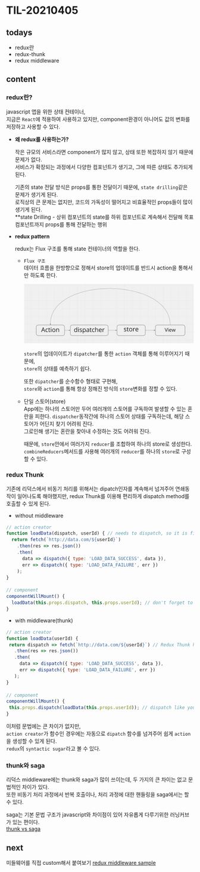 # TIL-20210405

## todays

- redux란
- redux-thunk
- redux middleware

## content

### redux란?

javascript 앱을 위한 상태 컨테이너,  
지금은 `React`에 적용하여 사용하고 있지만, component환경이 아니어도 값의 변화를 저장하고 사용할 수 있다.

- **왜 redux를 사용하는가?**

  작은 규모의 서비스라면 component가 많지 않고, 상태 또한 복잡하지 않기 때문에 문제가 없다.  
  서비스가 확장되는 과정에서 다양한 컴포넌트가 생기고, 그에 따른 상태도 추가되게 된다.

  기존의 state 전달 방식은 props를 통한 전달이기 때문에, `state drilling`같은 문제가 생기게 된다.  
  로직상의 큰 문제는 없지만, 코드의 가독성이 떨어지고 비효율적인 props들이 많이 생기게 된다.  
  \*\*state Drilling - 상위 컴포넌트의 state를 하위 컴포넌트로 계속해서 전달해 목표 컴포넌트까지 props를 통해 전달하는 행위

- **redux pattern**

  redux는 Flux 구조를 통해 state 컨테이너의 역할을 한다.

  - `Flux 구조`  
    데이터 흐름을 한방향으로 정해서 store의 업데이트를 반드시 action을 통해서만 하도록 한다.

    ![210405](../src/TIL/210405/1.png)

    `store`의 업데이이트가 `dipatcher`를 통한 `action` 객체를 통해 이루어지기 때문에,  
    `store`의 상태를 예측하기 쉽다.

    또한 `dipatcher`를 순수함수 형태로 구현해,  
    `store`와 `action`를 통해 항상 정해진 방식의 `store`변화를 정할 수 있다.

  - 단일 스토어(store)  
    App에는 하나의 스토어만 두어 여러개의 스토어를 구독하여 발생할 수 있는 혼란을 피한다.
    `dispatcher`동작간에 하나의 스토어 상태를 구독하는데, 해당 스토어가 어딘지 찾기 어려워 진다.  
    그로인해 생기는 혼란을 찾아내 수정하는 것도 어려워 진다.

    때문에, `store`안에서 여러가지 `reducer`를 조합하여 하나의 store로 생성한다.  
    `combineReducers`메서드를 사용해 여러개의 `reducer`를 하나의 `store`로 구성할 수 있다.

### redux Thunk

기존에 리덕스에서 비동기 처리를 위해서는 dipatch인자를 계속해서 넘겨주어 연쇄동작이 일어나도록 해야했지만,
redux Thunk를 이용해 편리하게 dispatch method를 호출할 수 있게 된다.

- without middleware

```js
// action creator
function loadData(dispatch, userId) { // needs to dispatch, so it is first argument
  return fetch(`http://data.com/${userId}`)
    .then(res => res.json())
    .then(
      data => dispatch({ type: 'LOAD_DATA_SUCCESS', data }),
      err => dispatch({ type: 'LOAD_DATA_FAILURE', err })
    );
}

// component
componentWillMount() {
  loadData(this.props.dispatch, this.props.userId); // don't forget to pass dispatch
}
```

- with middleware(thunk)

```js
// action creator
function loadData(userId) {
 return dispatch => fetch(`http://data.com/${userId}`) // Redux Thunk handles these
   .then(res => res.json())
   .then(
     data => dispatch({ type: 'LOAD_DATA_SUCCESS', data }),
     err => dispatch({ type: 'LOAD_DATA_FAILURE', err })
   );
}

// component
componentWillMount() {
 this.props.dispatch(loadData(this.props.userId)); // dispatch like you usually do
}
```

이처럼 문법에는 큰 차이가 없지만,  
`action creator`가 함수인 경우에는 자동으로 `dipatch` 함수를 넘겨주어 쉽게 `action`을 생성할 수 있게 된다.  
`redux`의 `syntactic sugar`라고 볼 수 있다.

### thunk와 saga

리덕스 middleware에는 thunk와 saga가 많이 쓰이는데, 두 가지의 큰 차이는 없고 문법적인 차이가 있다.  
 또한 비동기 처리 과정에서 반복 호출이나, 처리 과정에 대한 핸들링을 saga에서는 할 수 있다.

saga는 기본 문법 구조가 javascript와 차이점이 있어 자유롭게 다루기위한 러닝커브가 있는 편이다.  
[thunk vs saga](https://gracefullight.dev/2017/12/06/Why-redux-saga/)

## next

미들웨어를 직접 custom해서 붙여보기
[redux middleware sample](https://youtu.be/xsOhUX7DDl0)
